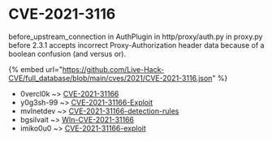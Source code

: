# CVE-2021-3116

before_upstream_connection in AuthPlugin in http/proxy/auth.py in proxy.py before 2.3.1 accepts incorrect Proxy-Authorization header data because of a boolean confusion (and versus or).

{% embed url="https://github.com/Live-Hack-CVE/full_database/blob/main/cves/2021/CVE-2021-3116.json" %}


* 0vercl0k ~> [CVE-2021-31166](https://zeste.alice-snow.ru/2021/database/cve-2021-3116/cve-2021-31166-0vercl0k)
* y0g3sh-99 ~> [CVE-2021-31166-Exploit](https://zeste.alice-snow.ru/2021/database/cve-2021-3116/cve-2021-31166-exploit-y0g3sh-99)
* mvlnetdev ~> [CVE-2021-31166-detection-rules](https://zeste.alice-snow.ru/2021/database/cve-2021-3116/cve-2021-31166-detection-rules-mvlnetdev)
* bgsilvait ~> [WIn-CVE-2021-31166](https://zeste.alice-snow.ru/2021/database/cve-2021-3116/win-cve-2021-31166-bgsilvait)
* imiko0u0 ~> [CVE-2021-31166-exploit](https://zeste.alice-snow.ru/2021/database/cve-2021-3116/cve-2021-31166-exploit-imiko0u0)